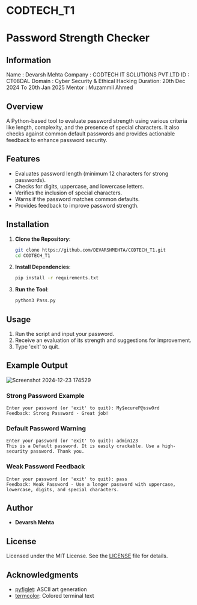 # CODTECH_T1
# Password Strength Checker
## Information
Name    : Devarsh Mehta
Company : CODTECH IT SOLUTIONS PVT.LTD
ID      : CT08DAL
Domain  : Cyber Security & Ethical Hacking
Duration: 20th Dec 2024 To 20th Jan 2025
Mentor  : Muzammil Ahmed

## Overview

A Python-based tool to evaluate password strength using various criteria like length, complexity, and the presence of special characters. It also checks against common default passwords and provides actionable feedback to enhance password security.

## Features

- Evaluates password length (minimum 12 characters for strong passwords).
- Checks for digits, uppercase, and lowercase letters.
- Verifies the inclusion of special characters.
- Warns if the password matches common defaults.
- Provides feedback to improve password strength.

## Installation

1. **Clone the Repository**:
   ```bash
   git clone https://github.com/DEVARSHMEHTA/CODTECH_T1.git
   cd CODTECH_T1
   ```

2. **Install Dependencies**:
   ```bash
   pip install -r requirements.txt
   ```

3. **Run the Tool**:
   ```bash
   python3 Pass.py
   ```

## Usage

1. Run the script and input your password.
2. Receive an evaluation of its strength and suggestions for improvement.
3. Type 'exit' to quit.

## Example Output
![Screenshot 2024-12-23 174529](https://github.com/user-attachments/assets/648ec592-b7c2-42ae-9a8a-488d7339eb44)



### Strong Password Example
```plaintext
Enter your password (or 'exit' to quit): My$ecureP@ssw0rd
Feedback: Strong Password - Great job!
```

### Default Password Warning
```plaintext
Enter your password (or 'exit' to quit): admin123
This is a Default password. It is easily crackable. Use a high-security password. Thank you.
```

### Weak Password Feedback
```plaintext
Enter your password (or 'exit' to quit): pass
Feedback: Weak Password - Use a longer password with uppercase, lowercase, digits, and special characters.
```

## Author

- **Devarsh Mehta**


## License

Licensed under the MIT License. See the [LICENSE](LICENSE) file for details.



## Acknowledgments

- [pyfiglet](https://github.com/pwaller/pyfiglet): ASCII art generation
- [termcolor](https://pypi.org/project/termcolor/): Colored terminal text

